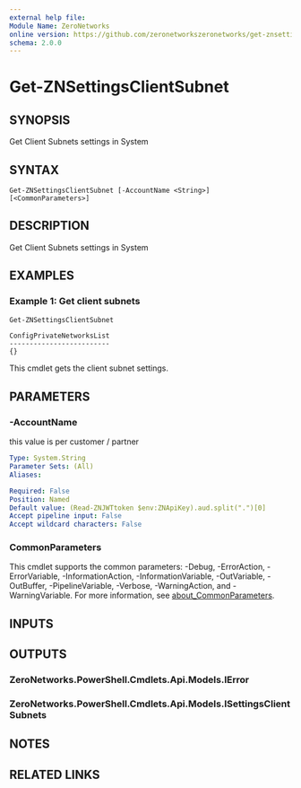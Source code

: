 ```yaml
---
external help file:
Module Name: ZeroNetworks
online version: https://github.com/zeronetworkszeronetworks/get-znsettingsclientsubnet
schema: 2.0.0
---
```


# Get-ZNSettingsClientSubnet

## SYNOPSIS
Get Client Subnets settings in System

## SYNTAX

```
Get-ZNSettingsClientSubnet [-AccountName <String>] [<CommonParameters>]
```

## DESCRIPTION
Get Client Subnets settings in System

## EXAMPLES

### Example 1: Get client subnets
```powershell
Get-ZNSettingsClientSubnet
```

```output
ConfigPrivateNetworksList
-------------------------
{}
```

This cmdlet gets the client subnet settings.

## PARAMETERS

### -AccountName
this value is per customer / partner

```yaml
Type: System.String
Parameter Sets: (All)
Aliases:

Required: False
Position: Named
Default value: (Read-ZNJWTtoken $env:ZNApiKey).aud.split(".")[0]
Accept pipeline input: False
Accept wildcard characters: False
```

### CommonParameters
This cmdlet supports the common parameters: -Debug, -ErrorAction, -ErrorVariable, -InformationAction, -InformationVariable, -OutVariable, -OutBuffer, -PipelineVariable, -Verbose, -WarningAction, and -WarningVariable. For more information, see [about_CommonParameters](http://go.microsoft.com/fwlink/?LinkID=113216).

## INPUTS

## OUTPUTS

### ZeroNetworks.PowerShell.Cmdlets.Api.Models.IError

### ZeroNetworks.PowerShell.Cmdlets.Api.Models.ISettingsClientSubnets

## NOTES

## RELATED LINKS


